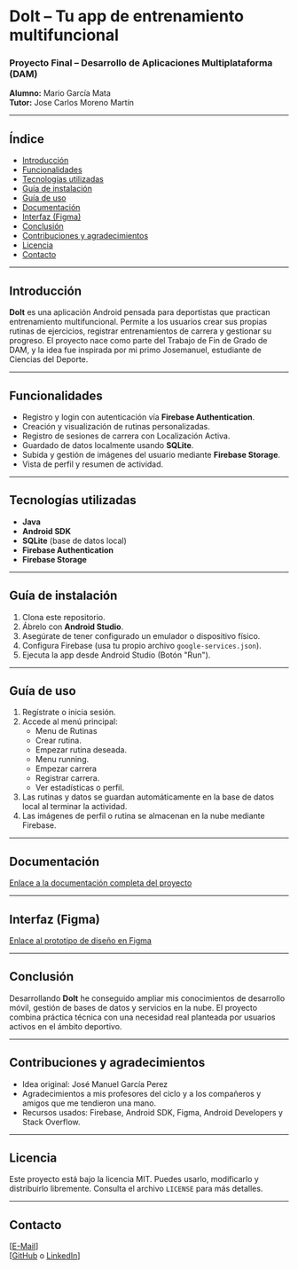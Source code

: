 # DoIt – Tu app de entrenamiento multifuncional

### Proyecto Final – Desarrollo de Aplicaciones Multiplataforma (DAM)
**Alumno:** Mario García Mata  
**Tutor:** Jose Carlos Moreno Martín

---

## Índice

- [Introducción](#introducción)
- [Funcionalidades](#funcionalidades)
- [Tecnologías utilizadas](#tecnologías-utilizadas)
- [Guía de instalación](#guía-de-instalación)
- [Guía de uso](#guía-de-uso)
- [Documentación](#documentación)
- [Interfaz (Figma)](#interfaz-figma)
- [Conclusión](#conclusión)
- [Contribuciones y agradecimientos](#contribuciones-y-agradecimientos)
- [Licencia](#licencia)
- [Contacto](#contacto)

---

## Introducción

**DoIt** es una aplicación Android pensada para deportistas que practican entrenamiento multifuncional. Permite a los usuarios crear sus propias rutinas de ejercicios, registrar entrenamientos de carrera y gestionar su progreso. El proyecto nace como parte del Trabajo de Fin de Grado de DAM, y la idea fue inspirada por mi primo Josemanuel, estudiante de Ciencias del Deporte.

---

## Funcionalidades

- Registro y login con autenticación vía **Firebase Authentication**.
- Creación y visualización de rutinas personalizadas.
- Registro de sesiones de carrera con Localización Activa.
- Guardado de datos localmente usando **SQLite**.
- Subida y gestión de imágenes del usuario mediante **Firebase Storage**.
- Vista de perfil y resumen de actividad.

---

## Tecnologías utilizadas

- **Java**
- **Android SDK**
- **SQLite** (base de datos local)
- **Firebase Authentication**
- **Firebase Storage**

---

## Guía de instalación

1. Clona este repositorio.
2. Ábrelo con **Android Studio**.
3. Asegúrate de tener configurado un emulador o dispositivo físico.
4. Configura Firebase (usa tu propio archivo `google-services.json`).
5. Ejecuta la app desde Android Studio (Botón "Run").

---

## Guía de uso

1. Regístrate o inicia sesión.
2. Accede al menú principal:
   - Menu de Rutinas
   - Crear rutina.
   - Empezar rutina deseada.
   - Menu running.
   - Empezar carrera
   - Registrar carrera.
   - Ver estadísticas o perfil.
3. Las rutinas y datos se guardan automáticamente en la base de datos local al terminar la actividad.
4. Las imágenes de perfil o rutina se almacenan en la nube mediante Firebase.

---

## Documentación

[Enlace a la documentación completa del proyecto](https://www.notion.so/Trabajo-de-Fin-De-Grado-20915b6a102a80ebbfe3ce4e6005f7e0?source=copy_link)

---

## Interfaz (Figma)

[Enlace al prototipo de diseño en Figma](https://www.figma.com/design/yxGWbbMo8j4poKiQoVa0Ds/DoIT?node-id=0-1&t=h7uzYBBGBz9Jqkvo-1)

---

## Conclusión

Desarrollando **DoIt** he conseguido ampliar mis conocimientos de desarrollo móvil, gestión de bases de datos y servicios en la nube. El proyecto combina práctica técnica con una necesidad real planteada por usuarios activos en el ámbito deportivo.

---

## Contribuciones y agradecimientos

- Idea original: José Manuel García Perez
- Agradecimientos a mis profesores del ciclo y a los compañeros y amigos que me tendieron una mano.
- Recursos usados: Firebase, Android SDK, Figma, Android Developers y Stack Overflow.

---

## Licencia

Este proyecto está bajo la licencia MIT. Puedes usarlo, modificarlo y distribuirlo libremente. Consulta el archivo `LICENSE` para más detalles.

---

## Contacto

[[E-Mail](mailto:mariogarciamata2005@gmail.com)]  
[[GitHub](https://github.com/Mar-val0509) o [LinkedIn](https://www.linkedin.com/in/mario-garc%C3%ADa-mata-6493b832a/)]

